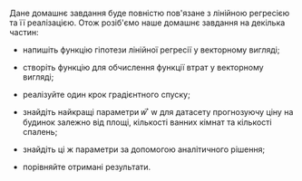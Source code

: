 Дане домашнє завдання буде повністю пов'язане з лінійною регресією та її реалізацією. Отож розіб'ємо наше домашнє завдання на декілька частин:



- напишіть функцію гіпотези лінійної регресії у векторному вигляді;

- створіть функцію для обчислення функції втрат у векторному вигляді;

- реалізуйте один крок градієнтного спуску;

- знайдіть найкращі параметри 
𝑤
⃗
w
  для датасету прогнозуючу ціну на будинок залежно від площі, кількості ванних кімнат та кількості спалень;
  
- знайдіть ці ж параметри за допомогою аналітичного рішення;

- порівняйте отримані результати.
